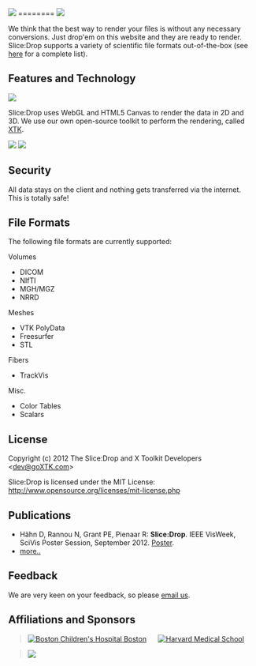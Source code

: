 <img src="http://slicedrop.com/gfx/slicedrop.png">
========

<img src="http://slicedrop.com/gfx/workflow.png">

We think that the best way to render your files is without any necessary conversions. Just drop'em on this website and they are ready to render. Slice:Drop supports a variety of scientific file formats out-of-the-box (see <a href="#file-formats">here</a> for a complete list).

## Features and Technology

<img src="http://slicedrop.com/gfx/features.png">

Slice:Drop uses WebGL and HTML5 Canvas to render the data in 2D and 3D. We use our own open-source toolkit to perform the rendering, called <a href="http://goXTK.com">XTK</a>.

<img src="http://slicedrop.com/gfx/uipanel.png">
<img src="http://slicedrop.com/gfx/multitouch.png">

## Security

All data stays on the client and nothing gets transferred via the internet. This is totally safe!

## File Formats

The following file formats are currently supported:

Volumes
* DICOM
* NIfTI
* MGH/MGZ 
* NRRD

Meshes
* VTK PolyData 
* Freesurfer
* STL

Fibers
* TrackVis

Misc.
* Color Tables 
* Scalars

## License
Copyright (c) 2012 The Slice:Drop and X Toolkit Developers  \<dev@goXTK.com>

Slice:Drop is licensed under the MIT License:
  <a href="http://www.opensource.org/licenses/mit-license.php" target="_blank">http://www.opensource.org/licenses/mit-license.php</a>

## Publications
* Hähn D, Rannou N, Grant PE, Pienaar R: <b>Slice:Drop</b>. IEEE VisWeek, SciVis Poster Session, September 2012. <a href="https://f1000research.com/posters/1092719">Poster</a>.
* <a href="https://github.com/xtk/X/wiki/X:publications">more..</a>

## Feedback

We are very keen on your feedback, so please <a href="mailto:dev@goXTK.com">email us</a>.

## Affiliations and Sponsors ##
> <a href="http://childrenshospital.org/FNNDSC"><img src="http://xtk.github.com/chb_logo.png" alt="Boston Children's Hospital Boston" title="Children's Hospital"></a>&nbsp;&nbsp;&nbsp;&nbsp;&nbsp;
> <a href="http://hms.harvard.edu"><img src="http://xtk.github.com/hms_logo.png" alt="Harvard Medical School" title="Harvard Medical School"></a>

> <a href="https://www.umb.edu"><img src="https://www.umb.edu/assets/images/UMASSB0STON_ID_blue.png?1560890493" ></a>
 
